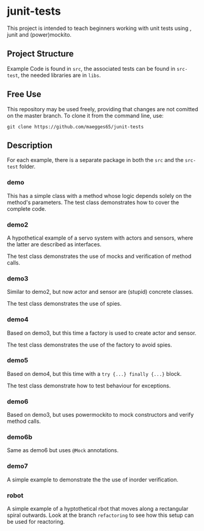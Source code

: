 # junit-tests
This project is intended to teach beginners working with unit tests using , junit and (power)mockito.

## Project Structure
Example Code is found in `src`, the associated tests can be found in `src-test`,
the needed libraries are in `libs`.

## Free Use
This repository may be used freely, providing that changes are not comitted on the master branch.
To clone it from the command line, use:

    git clone https://github.com/maegges65/junit-tests

## Description

For each example, there is a separate package in both the `src` and the `src-test` folder.

### demo

This has a simple class with a method whose logic depends solely on the method's parameters. The test class demonstrates how to cover the complete code.

### demo2

A hypothetical example of a servo system with actors and sensors, where the latter are described as interfaces. 

The test class demonstrates the use of mocks and verification of method calls.

### demo3

Similar to demo2, but now actor and sensor are (stupid) concrete classes.

The test class demonstrates the use of spies.

### demo4

Based on demo3, but this time a factory is used to create actor and sensor.

The test class demonstrates the use of the factory to avoid spies.

### demo5

Based on demo4, but this time with a `try {...} finally {...}` block.

The test class demonstrate how to test behaviour for exceptions.

### demo6

Based on demo3, but uses powermockito to mock constructors and verify method calls.

### demo6b

Same as demo6 but uses `@Mock` annotations.

### demo7 

A simple example to demonstrate the the use of inorder verification.

### robot

A simple example of a hyptothetical rbot that moves along a rectangular spiral outwards. 
Look at the branch `refactoring` to see how this setup can be used for reactoring.

